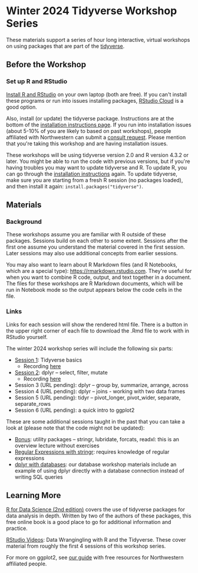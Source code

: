# Winter 2024 Tidyverse Workshop Series

These materials support a series of hour long interactive, virtual workshops on using packages that are part of the [tidyverse](https://www.tidyverse.org/).

## Before the Workshop

### Set up R and RStudio

[Install R and RStudio](https://sites.northwestern.edu/researchcomputing/resources/r-and-rstudio/) on your own laptop (both are free).  If you can't install these programs or run into issues installing packages, [RStudio Cloud](https://sites.northwestern.edu/researchcomputing/resources/r-and-rstudio/#option-2-rstudio-cloud)  is a good option.

Also, install (or update) the tidyverse package.  Instructions are at the bottom of the [installation instructions page](https://sites.northwestern.edu/researchcomputing/resources/r-and-rstudio/).  If you run into installation issues (about 5-10% of you are likely to based on past workshops), people affiliated with Northwestern can submit a [consult request](https://app.smartsheet.com/b/form/2f2ec327e6164f83b588b7bbe2e2b56f). Please mention that you're taking this workshop and are having installation issues.

These workshops will be using tidyverse version 2.0 and R version 4.3.2 or later. You might be able to run the code with previous versions, but if you're having troubles you may want to update tidyverse and R. To update R, you can go through the [installation instructions](https://sites.northwestern.edu/researchcomputing/resources/r-and-rstudio/) again. To update tidyverse, make sure you are starting from a fresh R session (no packages loaded), and then install it again:  `install.packages("tidyverse")`.

## Materials

### Background

These workshops assume you are familiar with R outside of these packages.  Sessions build on each other to some extent.  Sessions after the first one assume you understand the material covered in the first session.  Later sessions may also use additional concepts from earlier sessions.

You may also want to learn about R Markdown files (and R Notebooks, which are a special type): https://rmarkdown.rstudio.com.  They're useful for when you want to combine R code, output, and text together in a document. The files for these workshops are R Markdown documents, which will be run in Notebook mode so the output appears below the code cells in the file. 

### Links

Links for each session will show the rendered html file.  There is a button in the upper right corner of each file to download the .Rmd file to work with in RStudio yourself.

The winter 2024 workshop series will include the following six parts:

* [Session 1](https://nuitrcs.github.io/tidyverse_basics/intro.html): Tidyverse basics
  * Recording [here](https://northwestern.zoom.us/rec/share/XekpJ3gTIeAlBtiqI4pLU3Yt_-RzGp84717_K2LkAl5dQbQoP9TJhUx1Uf2dgaVe.RO8uGFSTdq2uNuxv?startTime=1704736440000)
* [Session 2](https://nuitrcs.github.io/tidyverse_dplyr_select_filter_mutate/dplyr_select_filter_mutate.html#): dplyr – select, filter, mutate
  * Recording [here](https://northwestern.zoom.us/rec/share/xlVE5_hPNDicRALA_4Z-GT4zsaaVjjmMt71BYlBrU_mTpZ00T00ZQymMM5RvJVMA.NIK95lzXHIm2WjGm)
* Session 3 (URL pending): dplyr – group by, summarize, arrange, across    
* Session 4 (URL pending): dplyr – joins - working with two data frames
* Session 5 (URL pending): tidyr – pivot_longer, pivot_wider, separate, separate_rows
* Session 6 (URL pending): a quick intro to ggplot2

These are some additional sessions taught in the past that you can take a look at (please note that the code might not be updated):

* [Bonus](https://nuitrcs.github.io/r-tidyverse/html/others.html): utility packages – stringr, lubridate, forcats, readxl: this is an overview lecture without exercises
* [Regular Expressions with stringr](https://nuitrcs.github.io/r-tidyverse/html/stringr.html): requires knowledge of regular expressions
* [dplyr with databases](https://github.com/nuitrcs/databases_workshop/tree/master/r): our database workshop materials include an example of using dplyr directly with a database connection instead of writing SQL queries

## Learning More

[R for Data Science (2nd edition)](https://r4ds.hadley.nz/) covers the use of tidyverse packages for data analysis in depth.  Written by two of the authors of these packages, this free online book is a good place to go for additional information and practice.  

[RStudio Videos](https://www.youtube.com/watch?v=jOd65mR1zfw&list=PL9HYL-VRX0oQOWAFoKHFQAsWAI3ImbNPk): Data Wrangingling with R and the Tidyverse.  These cover material from roughly the first 4 sessions of this workshop series.  

For more on ggplot2, see [our guide](https://sites.northwestern.edu/researchcomputing/2020/04/13/online-learning-resources-r-ggplot2/) with free resources for Northwestern affiliated people.
